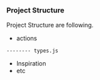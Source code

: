 ### Project Structure

Project Structure are following.

* actions

``````````````````
-------- types.js
``````````````````
* Inspiration
* etc
